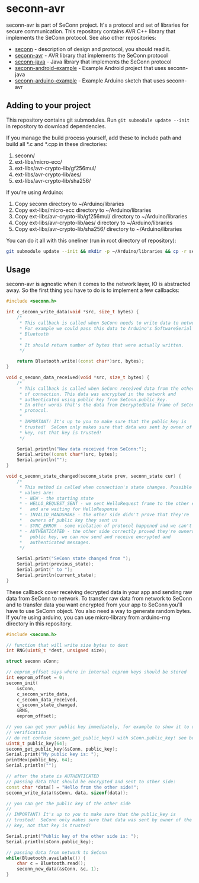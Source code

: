 seconn-avr
===========

seconn-avr is part of SeConn project. It's a protocol and set of libraries for secure communication. This repository contains AVR C++ library that implements the SeConn protocol. See also other repositories:

* [seconn](https://github.com/kacperzuk/seconn) - description of design and protocol, you should read it.
* [seconn-avr](https://github.com/kacperzuk/seconn-avr) - AVR library that implements the SeConn protocol
* [seconn-java](https://github.com/kacperzuk/seconn-java) - Java library that implements the SeConn protocol
* [seconn-android-example](https://github.com/kacperzuk/seconn-android-example) - Example Android project that uses seconn-java
* [seconn-arduino-example](https://github.com/kacperzuk/seconn-arduino-example) - Example Arduino sketch that uses seconn-avr

Adding to your project
----------------------

This repository contains git submodules. Run `git submodule update --init` in repository to download dependencies.

If you manage the build process yourself, add these to include path and build all \*.c and \*.cpp in these directories:

1. seconn/
2. ext-libs/micro-ecc/
3. ext-libs/avr-crypto-lib/gf256mul/
4. ext-libs/avr-crypto-lib/aes/
5. ext-libs/avr-crypto-lib/sha256/

If you're using Arduino:

1. Copy seconn directory to ~/Arduino/libraries
2. Copy ext-libs/micro-ecc directory to ~/Arduino/libraries
3. Copy ext-libs/avr-crypto-lib/gf256mul/ directory to ~/Arduino/libraries
4. Copy ext-libs/avr-crypto-lib/aes/ directory to ~/Arduino/libraries
5. Copy ext-libs/avr-crypto-lib/sha256/ directory to ~/Arduino/libraries

You can do it all with this oneliner (run in root directory of repository):

```bash
git submodule update --init && mkdir -p ~/Arduino/libraries && cp -r seconn ext-libs/micro-ecc ext-libs/avr-crypto-lib/{aes,sha256,gf256mul}/ ~/Arduino/libraries/
```

Usage
-----

seconn-avr is agnostic when it comes to the network layer, IO is abstracted away. So the first thing you have to do is to implement a few callbacks:

```c++
#include <seconn.h>

int c_seconn_write_data(void *src, size_t bytes) {
    /*
     * This callback is called when SeConn needs to write data to network.
     * For example we could pass this data to Arduino's SoftwareSerial used for
     * Bluetooth
     *
     * It should return number of bytes that were actually written.
     */

    return Bluetooth.write((const char*)src, bytes);
}

void c_seconn_data_received(void *src, size_t bytes) {
    /*
     * This callback is called when SeConn received data from the other side
     * of connection. This data was encrypted in the network and
     * authenticated using public key from SeConn.public_key.
     * In other words that's the data from EncryptedData frame of SeConn
     * protocol.
     *
     * IMPORTANT! It's up to you to make sure that the public_key is
     * trusted!  SeConn only makes sure that data was sent by owner of the
     * key, not that key is trusted!
     */

    Serial.println("New data received from SeConn:");
    Serial.write((const char*)src, bytes);
    Serial.println("");
}

void c_seconn_state_changed(seconn_state prev, seconn_state cur) {
    /*
     * This method is called when connection's state changes. Possible
     * values are:
     * - NEW - the starting state
     * - HELLO_REQUEST_SENT - we sent HelloRequest frame to the other end
     *   and are waiting for HelloResponse
     * - INVALID_HANDSHAKE - the other side didn't prove that they're
     *   owners of public key they sent us
     * - SYNC_ERROR - some violation of protocol happened and we can't recover
     * - AUTHENTICATED - the other side correctly proved they're owners of
     *   public key, we can now send and receive encrypted and
     *   authenticated messages.
     */

    Serial.print("SeConn state changed from ");
    Serial.print(previous_state);
    Serial.print(" to ");
    Serial.println(current_state);
}
```

These callback cover receiving decrypted data in your app and sending raw data from SeConn to network. To transfer raw data from network to SeConn and to transfer data you want encrypted from your app to SeConn you'll have to use SeConn object. You also need a way to generate random bytes. If you're using arduino, you can use micro-library from arduino-rng directory in this repository.

```c++
#include <seconn.h>

// function that will write size bytes to dest
int RNG(uint8_t *dest, unsigned size);

struct seconn sConn;

// eeprom_offset says where in internal eeprom keys should be stored
int eeprom_offset = 0;
seconn_init(
    &sConn,
    c_seconn_write_data,
    c_seconn_data_received,
    c_seconn_state_changed,
    &RNG,
    eeprom_offset);

// you can get your public key immediately, for example to show it to user for
// verification
// do not confuse seconn_get_public_key() with sConn.public_key! see below.
uint8_t public_key[64];
seconn_get_public_key(&sConn, public_key);
Serial.print("My public key is: ");
printHex(public_key, 64);
Serial.println("");

// after the state is AUTHENTICATED
// passing data that should be encrypted and sent to other side:
const char *data[] = "Hello from the other side!";
seconn_write_data(&sConn, data, sizeof(data));

// you can get the public key of the other side
//
// IMPORTANT! It's up to you to make sure that the public_key is
// trusted!  SeConn only makes sure that data was sent by owner of the
// key, not that key is trusted!

Serial.print("Public key of the other side is: ");
Serial.println(sConn.public_key);

// passing data from network to SeConn
while(Bluetooth.available()) {
    char c = Bluetooth.read();
    seconn_new_data(&sConn, &c, 1);
}
```
